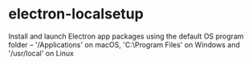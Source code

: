 # electron-localsetup

Install and launch Electron app packages using the default OS program folder – '/Applications' on macOS, 'C:\\Program Files' on Windows and '/usr/local' on Linux